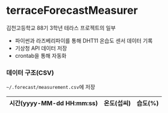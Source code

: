 # terraceForecastMeasurer
김천고등학교 88기 3학년 테라스 프로젝트의 일부

* 파이썬과 라즈베리파이를 통해 DHT11 온습도 센서 데이터 기록
* 기상청 API 데이터 저장
* crontab을 통해 자동화

### 데이터 구조(CSV)
`~/.forecast/measurement.csv`에 저장

| 시간(yyyy-MM-dd HH:mm:ss) | 온도(섭씨) | 습도(%) |
|-------------------------|--------|-------|

